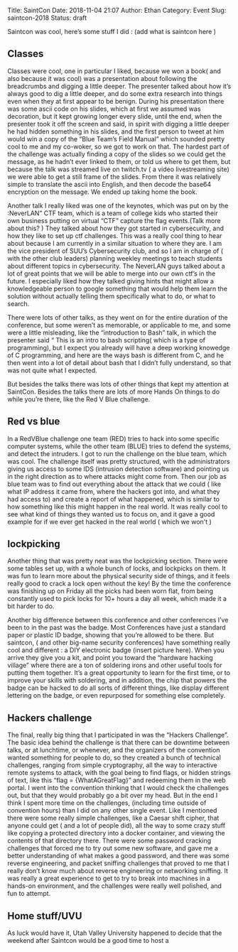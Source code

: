 Title: SaintCon
Date: 2018-11-04 21:07
Author: Ethan
Category: Event
Slug: saintcon-2018
Status: draft



Saintcon was cool, here’s some stuff I did :
(add what is saintcon here )

Classes
-------

Classes were cool, one in particular I liked, because we won a book( and also
because it was cool) was a presentation about following the breadcrumbs and
digging a little deeper. The presenter talked about how it’s always good to dig
a little deeper, and do some extra research into things even when they at first
appear to be benign. During his presentation there was some ascii code on his
slides, which at first we assumed was decoration, but it kept growing longer
every slide, until the end, when the presenter took it off the screen and said,
in spirit with digging a little deeper he had hidden something in his slides,
and the first person to tweet at him would win a copy of the “Blue Team’s Field
Manual” which sounded pretty cool to me and my co-woker, so we got to work on
that. The hardest part of the challenge was actually finding a copy of the
slides so we could get the message, as he hadn’t ever linked to them, or told
us where to get them, but because the talk was streamed live on twitch.tv ( a
video livestreaming site) we were able to get a still frame of the slides. From
there it was relatively simple to translate the ascii into English, and then
decode the base64 encryption on the message. We ended up taking home the book.

Another talk I really liked was one of the keynotes, which was put on by the
:NeverLAN” CTF team, which is a team of college kids who started their own
business putting on virtual “CTF” capture the flag events.(Talk more about
this? ) They talked about how they got started in cybersecurity, and how they
like to set up ctf challenges. This was a really cool thing to hear about
because I am currently in a similar situation to where they are. I am the vice
president of SUU’s Cybersecurity club, and so I am in charge of ( with the
other club leaders) planning weekley meetings to teach students about different
topics in cybersecurity. The NeverLAN guys talked about a lot of great points
that we will be able to merge into our own ctf’s in the future. I especially
liked how they talked giving hints that might allow a knowledgeable person to
google something that would help them learn the solution without actually
telling them specifically what to do, or what to search.

There were lots of other talks, as they went on for the entire duration of the
conference, but some weren’t as memorable, or applicable to me, and some were a
little misleading, like the “introduction to Bash” talk, in which the presenter
said “ This is an intro to bash scripting( which is a type of programming), but
I expect you already will have a deep working knowedge of C programming, and
here are the ways bash is different from C, and he then went into a lot of
detail about bash that I didn’t fully understand, so that was not quite what I
expected.

But besides the talks there was lots of other things that kept my attention at
SaintCon. Besides the talks there are lots of more Hands On things to do while
you’re there, like the Red V Blue challenge.

Red vs blue
-----------

In a RedVBlue challenge one team (RED) tries to hack into some specific
computer systems, while the other team (BLUE) tries to defend the systems, and
detect the intruders. I got to run the challenge on the blue team, which was
cool. The challenge itself was pretty structured, with the administrators
giving us access to some IDS (intrusion detection software) and pointing us in
the right direction as to where attacks might come from. Then our job as blue
team was to find out everything about the attack that we could ( like what IP
address it came from, where the hackers got into, and what they had access to)
and create a report of what happened, which is similar to how something like
this might happen in the real world. It was really cool to see what kind of
things they wanted us to focus on, and it gave a good example for if we ever
get hacked in the real world ( which we won't )


lockpicking
-----------

Another thing that was pretty neat was the lockpicking section. There were some
tables set up, with a whole bunch of locks, and lockpicks on them. It was fun
to learn more about the physical security side of things, and it feels really
good to crack a lock open without the key! By the time the conference was
finishing up on Friday all the picks had been worn flat, from being constantly
used to pick locks for 10+ hours a day all week, which made it a bit harder to
do.

Another big difference between this conference and other conferences I’ve been
to in the past was the badge. Most Conferences have just a standard paper or
plastic ID badge, showing that you’re allowed to be there. But saintcon, ( and
other big-name security conferences) have something really cool and different :
a DIY electronic badge (insert picture here). When you arrive they give you a
kit, and point you toward the “hardware hacking village” where there are a ton
of soldering irons and other useful tools for putting them together. It’s a
great opportunity to learn for the first time, or to improve your skills with
soldering, and in addition, the chip that powers the badge can be hacked to do
all sorts of different things, like display different lettering on the badge,
or even repurposed for something else completely.

Hackers challenge
-----------------

The final, really big thing that I participated in was the “Hackers Challenge”.
The basic idea behind the challenge is that there can be downtime between
talks, or at lunchtime, or whenever, and the organizers of the convention
wanted something for people to do, so they created a bunch of technical
challenges, ranging from simple cryptography, all the way to interactive remote
systems to attack, with the goal being to find flags, or hidden strings of
text, like this “flag = {WhatAGreatFlag}” and redeeming them in the web portal.
I went into the convention thinking that I would check the challenges out, but
that they would probably go a bit over my head. But in the end I think I spent
more time on the challenges, (including time outside of convention hours) than
I did on any other single event. Like I mentioned there were some really simple
challenges, like a Caesar shift cipher, that anyone could get ( and a lot of
people did), all the way to some crazy stuff like copying a protected directory
into a docker container, and viewing the contents of that directory there.
There were some password cracking challenges that forced me to try out some new
software, and gave me a better understanding of what makes a good password, and
there was some reverse engineering, and packet sniffing challenges that proved
to me that I really don’t know much about reverse engineering or networking
sniffing. It was really a great experience to get to try to break into machines
in a hands-on environment, and the challenges were really well polished, and
fun to attempt.


Home stuff/UVU
--------------

As luck would have it, Utah Valley University happened to decide that the
weekend after Saintcon would be a good time to host a
